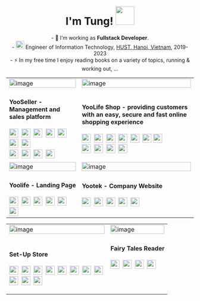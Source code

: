 <h1 align="center">I'm Tung! <img src="https://media.giphy.com/media/mGcNjsfWAjY5AEZNw6/giphy.gif" width="50"> </h1>

<p align="center">- 🔭 I’m working as <b>Fullstack Developer</b>.<br>- <img src="https://media.giphy.com/media/fYSnHlufseco8Fh93Z/giphy.gif" width="22">  Engineer of Information Technology, <a href="https://soict.hust.edu.vn/gioi-thieu">HUST, Hanoi, Vietnam</a>, 2019-2023<br>- ⚡ In my free time I enjoy reading books on a variety of topics, running & working out, ...</p>

<div align="center">
 <table>
  <tr>
  <td>
    <a href="https://yoolife.vn" target="_blank">
     <img style="width:100%" alt="image" src="https://res.cloudinary.com/ngoviettung154/image/upload/v1713260559/_demo/yootek/06e5d686-76d1-4ee8-97ee-80515463612b.png">
    </a>
  </td>
  <td>
    <a href="https://shop.yoolife.vn" target="_blank">
      <img style="width:100%" alt="image" src="https://res.cloudinary.com/ngoviettung154/image/upload/v1713262335/_demo/yootek/02-imageonline.co-merged_pn03qq.png">
    </a>
  </td>
 </tr>
 <tr>
  <td>
  <h4>YooSeller - Management and sales platform</h4>
   <div align="left">   
    <img src="https://img.shields.io/badge/Next.js-black?style=flat-square&logo=Next.js&logoColor=ebebeb" height="24" />&nbsp
    <img src="https://img.shields.io/badge/React-61abcb?style=flat-square&logo=React&logoColor=ebebeb" height="24" />&nbsp
    <img src="https://img.shields.io/badge/Redux-764abc?style=flat-square&logo=Redux&logoColor=ebebeb" height="24" />&nbsp
    <img src="https://img.shields.io/badge/Ant%20Design-0170FE?style=flat-square&logo=antdesign&logoColor=ebebeb" height="24" />&nbsp
    <img src="https://img.shields.io/badge/Emotion%20Styled-DB7093?style=flat-square&logo=emotion&logoColor=fff" height="24" />&nbsp
    <img src="https://img.shields.io/badge/Firebase-049ae6?style=flat-square&logo=Firebase&logoColor=ffca28" height="24" />&nbsp
    <img src="https://img.shields.io/badge/SignalR-1572b6?style=flat-square&logo=Microsoft&logoColor=ebebeb" height="24" />&nbsp
   </div>
  <div align="left">
    <img src="https://img.shields.io/badge/.NET-512BD4?style=flat-square&logo=dotnet&logoColor=ebebeb" height="24" />&nbsp
    <img src="https://img.shields.io/badge/PostgreSQL-4169E1?style=flat-square&logo=PostgreSQL&logoColor=ebebeb" height="24" />&nbsp
    <img src="https://img.shields.io/badge/Docker-2496ED?style=flat-square&logo=docker&logoColor=ebebeb" height="24" />&nbsp
    <img src="https://img.shields.io/badge/AWS-232F3E?style=flat-square&logo=amazonaws&logoColor=ebebeb" height="24" />
  </div>
  </td>
  <td>
  <h4>YooLife Shop - providing customers with an easy, secure and fast online shopping experience</h4>
   <div align="left">   
    <img src="https://img.shields.io/badge/Next.js-black?style=flat-square&logo=Next.js&logoColor=ebebeb" height="24" />&nbsp
    <img src="https://img.shields.io/badge/React-61abcb?style=flat-square&logo=React&logoColor=ebebeb" height="24" />&nbsp
    <img src="https://img.shields.io/badge/Redux-764abc?style=flat-square&logo=Redux&logoColor=ebebeb" height="24" />&nbsp
    <img src="https://img.shields.io/badge/react%20aria%20components-F00?style=flat-square&logo=adobe&logoColor=ebebeb" height="24" />&nbsp
    <img src="https://img.shields.io/badge/Tailwind CSS-38b2ac?style=flat-square&logo=Tailwind%20CSS&logoColor=ebebeb" height="24" />&nbsp
    <img src="https://img.shields.io/badge/Firebase-049ae6?style=flat-square&logo=Firebase&logoColor=ffca28" height="24" />
    <img src="https://img.shields.io/badge/SignalR-1572b6?style=flat-square&logo=Microsoft&logoColor=ebebeb" height="24" />&nbsp
   </div>
  <div align="left">
    <img src="https://img.shields.io/badge/.NET-512BD4?style=flat-square&logo=dotnet&logoColor=ebebeb" height="24" />&nbsp
    <img src="https://img.shields.io/badge/PostgreSQL-4169E1?style=flat-square&logo=PostgreSQL&logoColor=ebebeb" height="24" />&nbsp
    <img src="https://img.shields.io/badge/Docker-2496ED?style=flat-square&logo=docker&logoColor=ebebeb" height="24" />&nbsp
    <img src="https://img.shields.io/badge/AWS-232F3E?style=flat-square&logo=amazonaws&logoColor=ebebeb" height="24" />
    <br>
  </div>
  </td>
 </tr>
  <tr>
  <td>
    <a href="https://yoolife.vn" target="_blank">
     <img style="width:100%" alt="image" src="https://res.cloudinary.com/ngoviettung154/image/upload/v1713270575/_demo/yootek/b181bc22-de2e-4e80-959d-8c8976a83f0a.png">
    </a>
  </td>
  <td>
    <a href="https://yootek.vn" target="_blank">
      <img style="width:100%" alt="image" src="https://res.cloudinary.com/ngoviettung154/image/upload/v1713259138/_demo/yootek/5665e2e1-eba3-4207-936b-21e69f23fb8a.png">
    </a>
  </td>
 </tr>
    <tr>
  <td>
  <h4>Yoolife - Landing Page</h4>
  <div align="left">
    <img src="https://img.shields.io/badge/Next.js-black?style=flat-square&logo=Next.js&logoColor=ebebeb" height="24" />&nbsp
    <img src="https://img.shields.io/badge/React-61abcb?style=flat-square&logo=React&logoColor=ebebeb" height="24" />&nbsp
    <img src="https://img.shields.io/badge/Tailwind CSS-38b2ac?style=flat-square&logo=Tailwind%20CSS&logoColor=ebebeb" height="24" />&nbsp
    <img src="https://img.shields.io/badge/Framer%20Motion-black?style=flat-square&logo=Framer&logoColor=ebebeb" height="24" />&nbsp
    <img src="https://img.shields.io/badge/Swiper-2496ED?style=flat-square&logo=Swiper&logoColor=ebebeb" height="24" />&nbsp
    <img src="https://img.shields.io/badge/Docker-2496ED?style=flat-square&logo=docker&logoColor=ebebeb" height="24" />
  </div>
  </td>
  <td>
  <h4>Yootek - Company Website</h4>
  <div align="left">
    <img src="https://img.shields.io/badge/WordPress-21759B?style=flat-square&logo=wordpress&logoColor=fff" height="24" />&nbsp
    <img src="https://img.shields.io/badge/Elementor-92003B?style=flat-square&logo=elementor&logoColor=fff" height="24" />&nbsp
    <img src="https://img.shields.io/badge/PHP-777BB4?style=flat-square&logo=php&logoColor=fff" height="24" />&nbsp
    <img src="https://img.shields.io/badge/CSS3-1572b6?style=flat-square&logo=CSS3&logoColor=ebebeb" height="24" />&nbsp
    <img src="https://img.shields.io/badge/Swiper-2496ED?style=flat-square&logo=Swiper&logoColor=ebebeb" height="24" />
    <br>
    <br>
  </div>
  </td>
 </tr>
</table>
</div>

<div align="center">
    <table>
      <tr>
      <td>
        <a href="https://github.com/sptungG/SetupStore-v2" target="_blank">
         <img style="width:100%" alt="image" src="https://res.cloudinary.com/ngoviettung154/image/upload/v1713255300/_demo/setupstore-v2/429a918f-9e93-4f8f-8995-7bdaf9921c5e.png">
        </a>
      </td>
      <td>
        <a href="https://github.com/sptungG/CI65-Fairy-Tales" target="_blank">
         <img style="width:100%" alt="image" src="https://res.cloudinary.com/ngoviettung154/image/upload/v1713257298/_demo/fairy-story/20b45a8d-1b8c-4ee4-a6e2-5edacbfa0b10.png">
        </a>
      </td>
     </tr>
     <tr>
      <td>
      <h4>Set-Up Store</h4>
       <div align="left">        
        <img src="https://img.shields.io/badge/React-61abcb?style=flat-square&logo=React&logoColor=ebebeb" height="24" />&nbsp
        <img src="https://img.shields.io/badge/Redux-764abc?style=flat-square&logo=Redux&logoColor=ebebeb" height="24" />&nbsp
        <img src="https://img.shields.io/badge/React%20Router-CA4245?style=flat-square&logo=reactrouter&logoColor=ebebeb" height="24" />&nbsp
        <img src="https://img.shields.io/badge/Ant%20Design-0170FE?style=flat-square&logo=antdesign&logoColor=ebebeb" height="24" />&nbsp
        <img src="https://img.shields.io/badge/styled%20components-DB7093?style=flat-square&logo=styled-components&logoColor=ebebeb" height="24" />&nbsp
        <img src="https://img.shields.io/badge/Stripe-008CDD?style=flat-square&logo=Stripe&logoColor=ebebeb" height="24" />&nbsp
        <img src="https://img.shields.io/badge/Firebase-049ae6?style=flat-square&logo=Firebase&logoColor=ffca28" height="24" />&nbsp
        <img src="https://img.shields.io/badge/Cloudinary-ebebeb?style=flat-square&logo=Cloudinary&logoColor=0170FE" height="24" />&nbsp
       </div>
      <div align="left">
        <img src="https://img.shields.io/badge/MongoDB-47A248?style=flat-square&logo=MongoDB&logoColor=ebebeb" height="24" />&nbsp
        <img src="https://img.shields.io/badge/Express-323330?style=flat-square&logo=Express&logoColor=ebebeb" height="24" />&nbsp
        <img src="https://img.shields.io/badge/Node.js-339933?style=flat-square&logo=Node.js&logoColor=ebebeb" height="24" />
      </div>
      </td>
      <td>
      <h4>Fairy Tales Reader</h4>
      <div align="left">
        <img src="https://img.shields.io/badge/Vanilla%20Javascript-323330?style=flat-square&logo=JavaScript&logoColor=f0db4f" height="24" />&nbsp
        <img src="https://img.shields.io/badge/Sass-cc6699?style=flat-square&logo=Sass&logoColor=ebebeb" height="24" />&nbsp
        <img src="https://img.shields.io/badge/Firebase-049ae6?style=flat-square&logo=Firebase&logoColor=ffca28" height="24" />&nbsp
        <img src="https://img.shields.io/badge/Navigo%20Router-47A248?style=flat-square&logo=Navigo&logoColor=ebebeb" height="24" />&nbsp
        <br>
        <br>
        <br>
        <br>
      </div>
      </td>
     </tr>
    </table>
</div>
